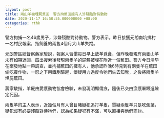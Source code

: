 ```yaml
---
layout: post
title: 兩山羊被埋屍蕉田　警方拘蕉田擁有人涉殘酷對待動物
date: 2020-11-17 16:50:55.000000000 +08:00
categories: rthk
---
```


警方拘捕一名46歲男子，涉嫌殘酷對待動物。警方表示，昨日接獲元朗南坑排村一名村民報案，指飼養的兩隻4個月大山羊失蹤。

元朗警區總督察蔣家駿說，報案人習慣每日早上放羊覓食，但昨晚發現有兩隻山羊未有如期返回，四出搜索後發現兩隻羊的屍體被埋在附近一個蕉田。警方今日清早在案發地點一帶調查，並拘捕蕉田的擁有人，他承認昨晚6時見到有兩隻羊在蕉田偷吃農作物，一怒之下用鐵剷驅趕，懷疑用力過度令牠們失去知覺，之後將兩隻羊埋屍蕉田。

蔣家駿指，羊屍由愛護動物協會檢驗，未發現明顯傷痕，隨後已交由漁護署跟進確定死因。

兩隻羊的主人表示，近幾個月有人曾目睹疑犯追打羊隻，質疑兩隻羊只是吃蕉葉，疑犯沒有必要殘酷對待牠們，認為如果疑犯有不滿，可以直接與他們商討。
